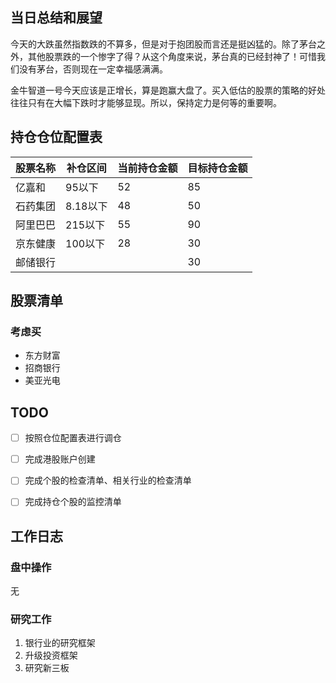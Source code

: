 ## 当日总结和展望

今天的大跌虽然指数跌的不算多，但是对于抱团股而言还是挺凶猛的。除了茅台之外，其他股票跌的一个惨字了得？从这个角度来说，茅台真的已经封神了！可惜我们没有茅台，否则现在一定幸福感满满。

金牛智道一号今天应该是正增长，算是跑赢大盘了。买入低估的股票的策略的好处往往只有在大幅下跌时才能够显现。所以，保持定力是何等的重要啊。

## 持仓仓位配置表

| 股票名称 | 补仓区间 | 当前持仓金额 | 目标持仓金额 |
| -------- | -------- | ------------ | ------------ |
| 亿嘉和   | 95以下   | 52           | 85           |
| 石药集团 | 8.18以下 | 48           | 50           |
| 阿里巴巴 | 215以下  | 55           | 90           |
| 京东健康 | 100以下  | 28           | 30           |
| 邮储银行 |          |              | 30           |

## 股票清单

### 考虑买

* 东方财富
* 招商银行
* 美亚光电

## TODO

- [ ] 按照仓位配置表进行调仓

- [ ] 完成港股账户创建
- [ ] 完成个股的检查清单、相关行业的检查清单
- [ ] 完成持仓个股的监控清单

## 工作日志

### 盘中操作

无

### 研究工作

1. 银行业的研究框架
2. 升级投资框架
3. 研究新三板

